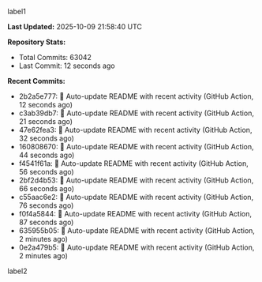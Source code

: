 
label1 
<!-- ACTIVITY_START -->
**Last Updated:** 2025-10-09 21:58:40 UTC

**Repository Stats:**
- Total Commits: 63042
- Last Commit: 12 seconds ago

**Recent Commits:**
- 2b2a5e777: 🤖 Auto-update README with recent activity (GitHub Action, 12 seconds ago)
- c3ab39db7: 🤖 Auto-update README with recent activity (GitHub Action, 21 seconds ago)
- 47e62fea3: 🤖 Auto-update README with recent activity (GitHub Action, 32 seconds ago)
- 160808670: 🤖 Auto-update README with recent activity (GitHub Action, 44 seconds ago)
- f4541f61a: 🤖 Auto-update README with recent activity (GitHub Action, 56 seconds ago)
- 2bf2d4b53: 🤖 Auto-update README with recent activity (GitHub Action, 66 seconds ago)
- c55aac6e2: 🤖 Auto-update README with recent activity (GitHub Action, 76 seconds ago)
- f0f4a5844: 🤖 Auto-update README with recent activity (GitHub Action, 87 seconds ago)
- 635955b05: 🤖 Auto-update README with recent activity (GitHub Action, 2 minutes ago)
- 0e2a479b5: 🤖 Auto-update README with recent activity (GitHub Action, 2 minutes ago)
<!-- ACTIVITY_END -->

label2
